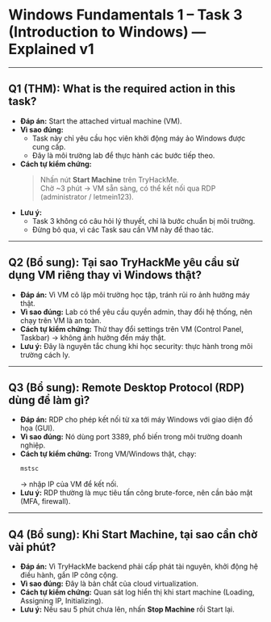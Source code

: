 # Windows Fundamentals 1 – Task 3 (Introduction to Windows) — Explained v1

---

## Q1 (THM): What is the required action in this task?
- **Đáp án:** Start the attached virtual machine (VM).  
- **Vì sao đúng:**  
  - Task này chỉ yêu cầu học viên khởi động máy ảo Windows được cung cấp.  
  - Đây là môi trường lab để thực hành các bước tiếp theo.  
- **Cách tự kiểm chứng:**  
  > Nhấn nút **Start Machine** trên TryHackMe.  
  > Chờ ~3 phút → VM sẵn sàng, có thể kết nối qua RDP (administrator / letmein123).  
- **Lưu ý:**  
  - Task 3 không có câu hỏi lý thuyết, chỉ là bước chuẩn bị môi trường.  
  - Đừng bỏ qua, vì các Task sau cần VM này để thao tác.  

---

## Q2 (Bổ sung): Tại sao TryHackMe yêu cầu sử dụng VM riêng thay vì Windows thật?
- **Đáp án:** Vì VM cô lập môi trường học tập, tránh rủi ro ảnh hưởng máy thật.  
- **Vì sao đúng:** Lab có thể yêu cầu quyền admin, thay đổi hệ thống, nên chạy trên VM là an toàn.  
- **Cách tự kiểm chứng:** Thử thay đổi settings trên VM (Control Panel, Taskbar) → không ảnh hưởng đến máy thật.  
- **Lưu ý:** Đây là nguyên tắc chung khi học security: thực hành trong môi trường cách ly.  

---

## Q3 (Bổ sung): Remote Desktop Protocol (RDP) dùng để làm gì?
- **Đáp án:** RDP cho phép kết nối từ xa tới máy Windows với giao diện đồ họa (GUI).  
- **Vì sao đúng:** Nó dùng port 3389, phổ biến trong môi trường doanh nghiệp.  
- **Cách tự kiểm chứng:** Trong VM/Windows thật, chạy:  
  ```cmd
  mstsc
  ```  
  → nhập IP của VM để kết nối.  
- **Lưu ý:** RDP thường là mục tiêu tấn công brute-force, nên cần bảo mật (MFA, firewall).  

---

## Q4 (Bổ sung): Khi Start Machine, tại sao cần chờ vài phút?
- **Đáp án:** Vì TryHackMe backend phải cấp phát tài nguyên, khởi động hệ điều hành, gắn IP công cộng.  
- **Vì sao đúng:** Đây là bản chất của cloud virtualization.  
- **Cách tự kiểm chứng:** Quan sát log hiển thị khi start machine (Loading, Assigning IP, Initializing).  
- **Lưu ý:** Nếu sau 5 phút chưa lên, nhấn **Stop Machine** rồi Start lại.  

